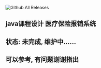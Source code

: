 
![Github All Releases](https://img.shields.io/github/downloads/atom/atom/total.svg)

## java课程设计  医疗保险报销系统
## 状态: 未完成, 维护中......
## 可以参考, 有问题谢谢指出
